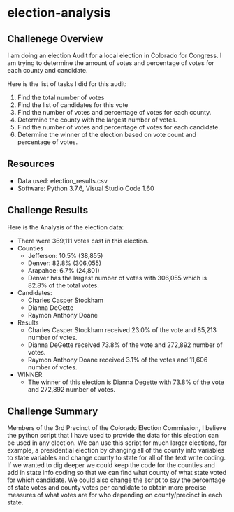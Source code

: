 # election-analysis
## Challenege Overview
I am doing an election Audit for a local election in Colorado for Congress. I am trying to determine the amount of votes and percentage of votes for each county and candidate.

Here is the list of tasks I did for this audit:
1. Find the total number of votes
2. Find the list of candidates for this vote
3. Find the number of votes  and percentage of votes for each county. 
4. Determine the county with the largest number of votes.
5. Find the number of votes  and percentage of votes for each candidate.
6. Determine the winner of the election based on vote count and percentage of votes.
## Resources
- Data used: election_results.csv
- Software: Python 3.7.6, Visual Studio Code 1.60
 ## Challenge Results
Here is the Analysis of the election data:
- There were 369,111 votes cast in this election.
- Counties
  - Jefferson: 10.5% (38,855)
  - Denver: 82.8% (306,055)
  - Arapahoe: 6.7% (24,801)
  - Denver has the largest number of votes with 306,055 which is 82.8% of the total votes.
- Candidates:
  - Charles Casper Stockham
  - Dianna DeGette
  - Raymon Anthony Doane
- Results
  - Charles Casper Stockham received 23.0% of the vote and 85,213 number of votes.
  - Dianna DeGette received 73.8% of the vote and 272,892 number of votes.
  - Raymon Anthony Doane received 3.1% of the votes and 11,606 number of votes.
- WINNER
  - The winner of this election is Dianna Degette with 73.8% of the vote and 272,892 number of votes.
 ## Challenge Summary
 Members of the 3rd Precinct of the Colorado Election Commission, I believe the python script that I have used to provide the data for this election can be used in any election.
 We can use this script for much larger elections, for example, a presidential election by changing all of the county info variables to state variables and change county to     state for all of the text write coding.
 If we wanted to dig deeper we could keep the code for the counties and add in state info coding so that we can find what county of what state voted for which candidate. We could also change the script to say the percentage of state votes and county votes per candidate to obtain more precise measures of what votes are for who depending on county/precinct in each state.
